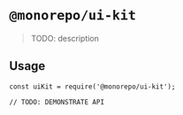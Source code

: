 # `@monorepo/ui-kit`

> TODO: description

## Usage

```
const uiKit = require('@monorepo/ui-kit');

// TODO: DEMONSTRATE API
```
